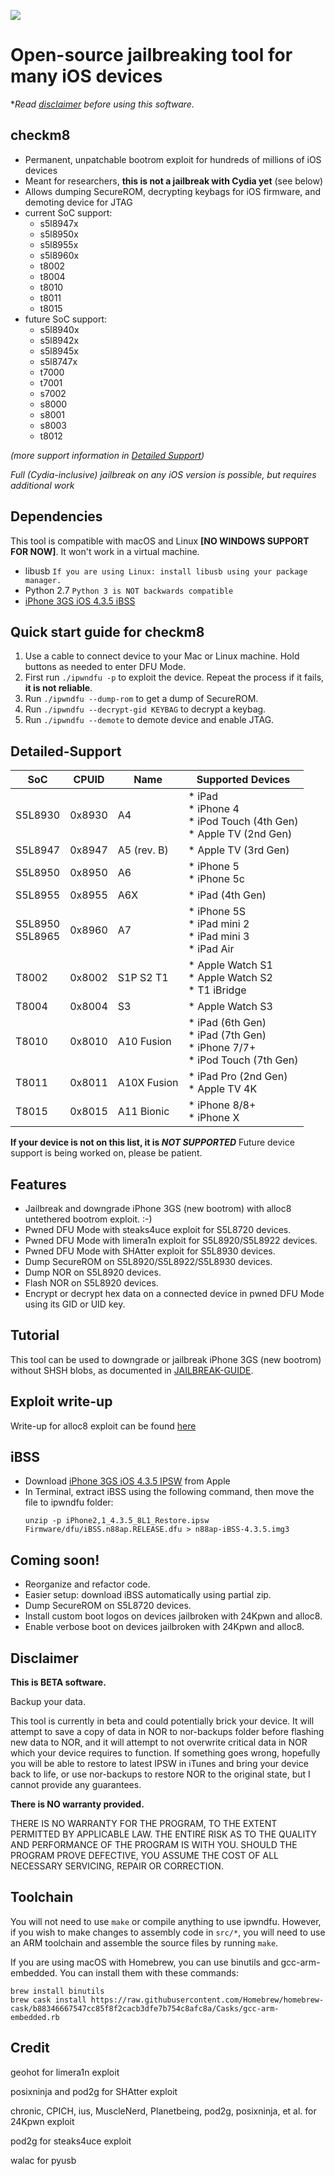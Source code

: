 ![](repo/ipwndfu.png)
# Open-source jailbreaking tool for many iOS devices


**Read [disclaimer](#disclaimer) before using this software.*


## checkm8

* Permanent, unpatchable bootrom exploit for hundreds of millions of iOS devices
* Meant for researchers, **this is not a jailbreak with Cydia yet** (see below)
* Allows dumping SecureROM, decrypting keybags for iOS firmware, and demoting device for JTAG
* current SoC support: 
    - s5l8947x
    - s5l8950x
    - s5l8955x
    - s5l8960x
    - t8002
    - t8004
    - t8010
    - t8011
    - t8015
* future SoC support:
    - s5l8940x
    - s5l8942x
    - s5l8945x
    - s5l8747x 
    - t7000
    - t7001
    - s7002
    - s8000
    - s8001
    - s8003
    - t8012

*(more support information in [Detailed Support](#Detailed-Support))*

*Full (Cydia-inclusive) jailbreak on any iOS version is possible, but requires additional work*


## Dependencies

This tool is compatible with macOS and Linux **[NO WINDOWS SUPPORT FOR NOW]**. It won't work in a virtual machine.

* libusb `If you are using Linux: install libusb using your package manager.`
* Python 2.7 `Python 3 is NOT backwards compatible`
* [iPhone 3GS iOS 4.3.5 iBSS](#ibss)


## Quick start guide for checkm8

1. Use a cable to connect device to your Mac or Linux machine. Hold buttons as needed to enter DFU Mode.
2. First run ```./ipwndfu -p``` to exploit the device. Repeat the process if it fails, **it is not reliable**.
3. Run ```./ipwndfu --dump-rom``` to get a dump of SecureROM.
4. Run ```./ipwndfu --decrypt-gid KEYBAG``` to decrypt a keybag.
5. Run ```./ipwndfu --demote``` to demote device and enable JTAG.


## Detailed-Support
| SoC                | CPUID  | Name        | Supported Devices                                                                  |
|--------------------|--------|-------------|------------------------------------------------------------------------------------|
| S5L8930            | 0x8930 | A4          | * iPad <br>* iPhone 4 <br>* iPod Touch (4th Gen) <br>* Apple TV (2nd Gen)          |
| S5L8947            | 0x8947 | A5 (rev. B) | * Apple TV (3rd Gen)                                                               |
| S5L8950            | 0x8950 | A6          | * iPhone 5 <br>* iPhone 5c                                                         |
| S5L8955            | 0x8955 | A6X         | * iPad (4th Gen)                                                                   |
| S5L8950<br>S5L8965 | 0x8960 | A7          | * iPhone 5S <br>* iPad mini 2 <br>* iPad mini 3 <br>* iPad Air                     |
| T8002              | 0x8002 | S1P S2 T1   | * Apple Watch S1 <br>* Apple Watch S2 <br>* T1 iBridge                             |
| T8004              | 0x8004 | S3          | * Apple Watch S3                                                                   |
| T8010              | 0x8010 | A10 Fusion  | * iPad (6th Gen) <br>* iPad (7th Gen) <br>* iPhone 7/7+ <br>* iPod Touch (7th Gen) |
| T8011              | 0x8011 | A10X Fusion | * iPad Pro (2nd Gen) <br>* Apple TV 4K                                             |
| T8015              | 0x8015 | A11 Bionic  | * iPhone 8/8+ <br>* iPhone X                                                       |

**If your device is not on this list, it is _NOT SUPPORTED_**
Future device support is being worked on, please be patient.

## Features

* Jailbreak and downgrade iPhone 3GS (new bootrom) with alloc8 untethered bootrom exploit. :-)
* Pwned DFU Mode with steaks4uce exploit for S5L8720 devices.
* Pwned DFU Mode with limera1n exploit for S5L8920/S5L8922 devices.
* Pwned DFU Mode with SHAtter exploit for S5L8930 devices.
* Dump SecureROM on S5L8920/S5L8922/S5L8930 devices.
* Dump NOR on S5L8920 devices.
* Flash NOR on S5L8920 devices.
* Encrypt or decrypt hex data on a connected device in pwned DFU Mode using its GID or UID key.


## Tutorial

This tool can be used to downgrade or jailbreak iPhone 3GS (new bootrom) without SHSH blobs, as documented in [JAILBREAK-GUIDE](https://github.com/axi0mX/ipwndfu/blob/master/JAILBREAK-GUIDE.md).


## Exploit write-up

Write-up for alloc8 exploit can be found [here](https://github.com/axi0mX/alloc8)


## iBSS

* Download [iPhone 3GS iOS 4.3.5 IPSW](http://appldnld.apple.com/iPhone4/041-1965.20110721.gxUB5/iPhone2,1_4.3.5_8L1_Restore.ipsw) from Apple
* In Terminal, extract iBSS using the following command, then move the file to ipwndfu folder:
   ```
   unzip -p iPhone2,1_4.3.5_8L1_Restore.ipsw Firmware/dfu/iBSS.n88ap.RELEASE.dfu > n88ap-iBSS-4.3.5.img3
   ```


## Coming soon!

* Reorganize and refactor code.
* Easier setup: download iBSS automatically using partial zip.
* Dump SecureROM on S5L8720 devices.
* Install custom boot logos on devices jailbroken with 24Kpwn and alloc8.
* Enable verbose boot on devices jailbroken with 24Kpwn and alloc8.

## Disclaimer

**This is BETA software.**

Backup your data.

This tool is currently in beta and could potentially brick your device. It will attempt to save a copy of data in NOR to nor-backups folder before flashing new data to NOR, and it will attempt to not overwrite critical data in NOR which your device requires to function. If something goes wrong, hopefully you will be able to restore to latest IPSW in iTunes and bring your device back to life, or use nor-backups to restore NOR to the original state, but I cannot provide any guarantees.

**There is NO warranty provided.**

THERE IS NO WARRANTY FOR THE PROGRAM, TO THE EXTENT PERMITTED BY APPLICABLE LAW. THE ENTIRE RISK AS TO THE QUALITY AND PERFORMANCE OF THE PROGRAM IS WITH YOU. SHOULD THE PROGRAM PROVE DEFECTIVE, YOU ASSUME THE COST OF ALL NECESSARY SERVICING, REPAIR OR CORRECTION.

## Toolchain

You will not need to use `make` or compile anything to use ipwndfu. However, if you wish to make changes to assembly code in `src/*`, you will need to use an ARM toolchain and assemble the source files by running `make`.

If you are using macOS with Homebrew, you can use binutils and gcc-arm-embedded. You can install them with these commands:

```
brew install binutils
brew cask install https://raw.githubusercontent.com/Homebrew/homebrew-cask/b88346667547cc85f8f2cacb3dfe7b754c8afc8a/Casks/gcc-arm-embedded.rb
```

## Credit

geohot for limera1n exploit

posixninja and pod2g for SHAtter exploit

chronic, CPICH, ius, MuscleNerd, Planetbeing, pod2g, posixninja, et al. for 24Kpwn exploit

pod2g for steaks4uce exploit

walac for pyusb
